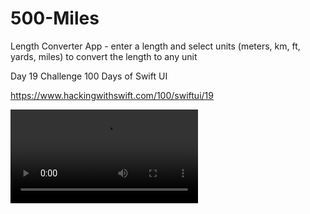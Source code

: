 # 500-Miles
Length Converter App - enter a length and select units (meters, km, ft, yards, miles) to convert the length to any unit

Day 19 Challenge
100 Days of Swift UI

https://www.hackingwithswift.com/100/swiftui/19

![500 Miles Screenshot](<https://github.com/clearlynow/500-Miles/blob/main/500MilesMovie.mov>)
